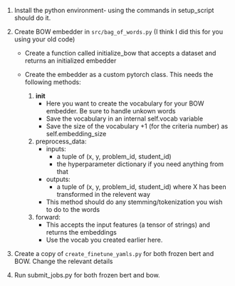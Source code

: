 
1. Install the python environment- using the commands in setup_script should do it. 


1. Create BOW embedder in `src/bag_of_words.py` (I think I did this for you using your old code)
    - Create a function called initialize_bow that accepts a dataset and returns an initialized embedder

    - Create the embedder as a custom pytorch class. This needs the following methods:
        1. __init__ 
            - Here you want to create the vocabulary for your BOW embedder. Be sure to handle unkown words
            - Save the vocabulary in an internal self.vocab variable
            - Save the size of the vocabulary +1 (for the criteria number) as self.embedding_size
        2. preprocess_data:
            - inputs: 
                - a tuple of (x, y, problem_id, student_id)
                - the hyperparameter dictionary if you need anything from that
            - outputs:
                - a tuple of (x, y, problem_id, student_id) where X has been transformed in the relevent way
            - This method should do any stemming/tokenization you wish to do to the words        
        3. forward:
            - This accepts the input features (a tensor of strings) and returns the embeddings
            - Use the vocab you created earlier here.

2. Create a copy of `create_finetune_yamls.py` for both frozen bert and BOW. Change the relevant details

3. Run submit_jobs.py for both frozen bert and bow.